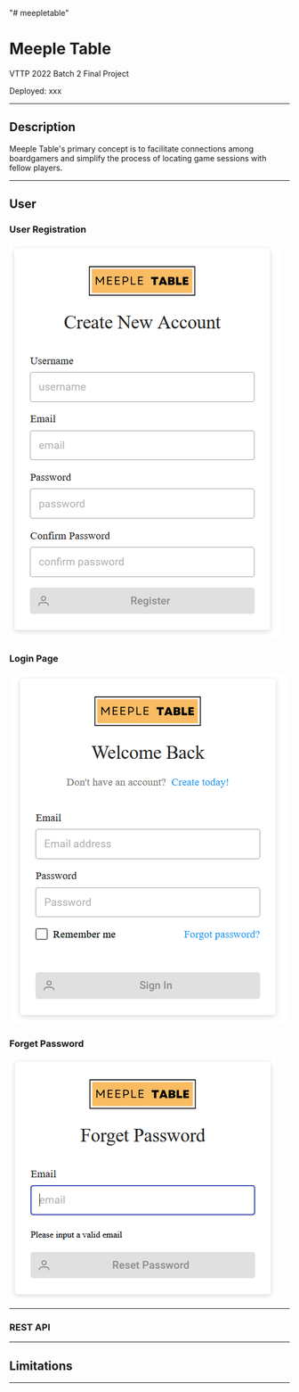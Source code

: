 "# meepletable" 

# Meeple Table
VTTP 2022 Batch 2 Final Project

Deployed: xxx

---

## Description

Meeple Table's primary concept is to facilitate connections among boardgamers and simplify the process of locating game sessions with fellow players.


---

## User

### User Registration
![user reg](/client/src/assets/readme-images/userreg.PNG "user reg")

### Login Page
![login image](/client/src/assets/readme-images/login.PNG "login image")

### Forget Password
![forget password](/client/src/assets/readme-images/forget.PNG "forget password")

---




### REST API



---

## Limitations


___
